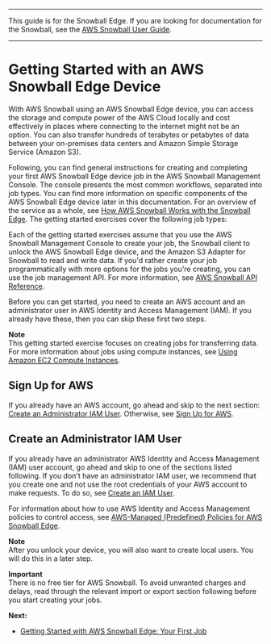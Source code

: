 --------

This guide is for the Snowball Edge\. If you are looking for documentation for the Snowball, see the [AWS Snowball User Guide](https://docs.aws.amazon.com/snowball/latest/ug/whatissnowball.html)\.

--------

# Getting Started with an AWS Snowball Edge Device<a name="getting-started"></a>

With AWS Snowball using an AWS Snowball Edge device, you can access the storage and compute power of the AWS Cloud locally and cost effectively in places where connecting to the internet might not be an option\. You can also transfer hundreds of terabytes or petabytes of data between your on\-premises data centers and Amazon Simple Storage Service \(Amazon S3\)\. 

Following, you can find general instructions for creating and completing your first AWS Snowball Edge device job in the AWS Snowball Management Console\. The console presents the most common workflows, separated into job types\. You can find more information on specific components of the AWS Snowball Edge device later in this documentation\. For an overview of the service as a whole, see [How AWS Snowball Works with the Snowball Edge](how-it-works.md)\. The getting started exercises cover the following job types:

Each of the getting started exercises assume that you use the AWS Snowball Management Console to create your job, the Snowball client to unlock the AWS Snowball Edge device, and the Amazon S3 Adapter for Snowball to read and write data\. If you'd rather create your job programmatically with more options for the jobs you're creating, you can use the job management API\. For more information, see [AWS Snowball API Reference](https://docs.aws.amazon.com/snowball/latest/api-reference/api-reference.html)\.

Before you can get started, you need to create an AWS account and an administrator user in AWS Identity and Access Management \(IAM\)\. If you already have these, then you can skip these first two steps\.

**Note**  
This getting started exercise focuses on creating jobs for transferring data\. For more information about jobs using compute instances, see [Using Amazon EC2 Compute Instances](using-ec2.md)\.

## Sign Up for AWS<a name="signing-up"></a>

If you already have an AWS account, go ahead and skip to the next section: [Create an Administrator IAM User](#create-admin-user)\. Otherwise, see [Sign Up for AWS](setting-up.md#setting-up-signup)\.

## Create an Administrator IAM User<a name="create-admin-user"></a>

If you already have an administrator AWS Identity and Access Management \(IAM\) user account, go ahead and skip to one of the sections listed following\. If you don't have an administrator IAM user, we recommend that you create one and not use the root credentials of your AWS account to make requests\. To do so, see [Create an IAM User](setting-up.md#setting-up-iam)\.

For information about how to use AWS Identity and Access Management policies to control access, see [AWS\-Managed \(Predefined\) Policies for AWS Snowball Edge](access-control-managing-permissions.md#access-policy-examples-aws-managed)\.

**Note**  
 After you unlock your device, you will also want to create local users\. You will do this in a later step\.

**Important**  
There is no free tier for AWS Snowball\. To avoid unwanted charges and delays, read through the relevant import or export section following before you start creating your jobs\.

**Next:**
+ [Getting Started with AWS Snowball Edge: Your First Job](common-get-start.md)